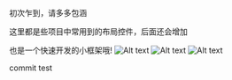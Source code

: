 初次乍到，请多多包涵

这里都是些项目中常用到的布局控件，后面还会增加

也是一个快速开发的小框架哦!
![Alt text](https://github.com/lining1992/Multi_Function/tree/master/screenshots/1.png)
![Alt text](https://github.com/lining1992/Multi_Function/tree/master/screenshots/2.png)
![Alt text](https://github.com/lining1992/Multi_Function/tree/master/screenshots/3.png)

commit test
